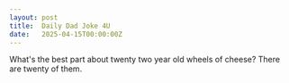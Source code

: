 ```yaml
---
layout: post
title:  Daily Dad Joke 4U
date:   2025-04-15T00:00:00Z
---
```

What's the best part about twenty two year old wheels of cheese? There are twenty of them.
